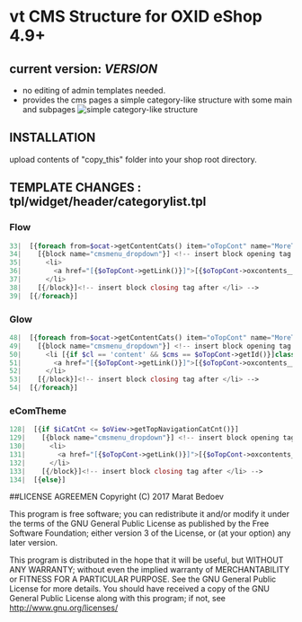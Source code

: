 # vt CMS Structure for OXID eShop 4.9+
## current version: ___VERSION___
* no editing of admin templates needed. 
* provides the cms pages a simple category-like structure with some main and subpages 
![simple category-like structure](https://raw.github.com/vanilla-thunder/vt-cmsstructure/screenshots/screenshot1.jpg)





## INSTALLATION
upload contents of "copy_this" folder into your shop root directory.
  
## TEMPLATE CHANGES : tpl/widget/header/categorylist.tpl
### Flow
````php
33|  [{foreach from=$ocat->getContentCats() item="oTopCont" name="MoreTopCms"}]
34|    [{block name="cmsmenu_dropdown"}] <!-- insert block opening tag before <li> -->
35|      <li>
36|        <a href="[{$oTopCont->getLink()}]">[{$oTopCont->oxcontents__oxtitle->value}]</a>
37|      </li>
38|    [{/block}]<!-- insert block closing tag after </li> -->
39|  [{/foreach}]
````
### Glow
 ````php
48|  [{foreach from=$ocat->getContentCats() item="oTopCont" name="MoreTopCms"}]
49|    [{block name="cmsmenu_dropdown"}] <!-- insert block opening tag before <li> -->
50|      <li [{if $cl == 'content' && $cms == $oTopCont->getId()}]class="active"[{/if}]>
51|        <a href="[{$oTopCont->getLink()}]">[{$oTopCont->oxcontents__oxtitle->value}]</a>
52|      </li>
53|    [{/block}]<!-- insert block closing tag after </li> -->
54|  [{/foreach}]
````
### eComTheme
 ````php
128|  [{if $iCatCnt <= $oView->getTopNavigationCatCnt()}]
129|    [{block name="cmsmenu_dropdown"}] <!-- insert block opening tag before <li> -->
130|      <li>
131|        <a href="[{$oTopCont->getLink()}]">[{$oTopCont->oxcontents__oxtitle->value}]</a>
132|      </li>
133|    [{/block}]<!-- insert block closing tag after </li> -->
134|  [{else}]
````

##LICENSE AGREEMEN
Copyright (C) 2017  Marat Bedoev

This program is free software;
you can redistribute it and/or modify it under the terms of the GNU General Public License as published by the Free Software Foundation;
either version 3 of the License, or (at your option) any later version.

This program is distributed in the hope that it will be useful, but WITHOUT ANY WARRANTY;
without even the implied warranty of MERCHANTABILITY or FITNESS FOR A PARTICULAR PURPOSE. See the GNU General Public License for more details.
You should have received a copy of the GNU General Public License along with this program; if not, see <http://www.gnu.org/licenses/>
